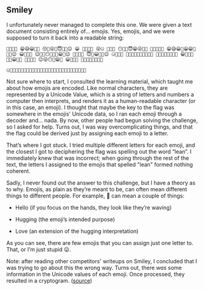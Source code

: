## Smiley
I unfortunately never managed to complete this one. We were given a text document consisting entirely of... emojis. Yes, emojis, and we were supposed to turn it back into a readable string:

    🤣😅😇😉 😁😅😀🥰🤣 😚🥰😜🤗😇🤑🤫😉 😀 🫡😇😉🤣 😜🤐 🤣😅🤫 😶😮‍💨😇😁😜🤑🤫 🤫🤥😜🤤😇 😁😅😀🥰😀😁🤣🤫🥰😉 😀😮‍💨🤑 😉🤫🤕😶🤫😮‍💨😁🤫😉 🤮😇🤣😅 😇🤥😀🥶🤫😉 🤐🥰😜🤥 🤑😇🤐🤐🤫🥰🤫😮‍💨🤣 🤗🤫😮‍💨🤑😜🥰😉 😁🫡🤑🥰 😮‍💨😀🤥🤫 🤑😀🤣🤫 😉😜😶🥰😁🤫 😀😮‍💨🤑 🤯🤫🥳🤮😜🥰🤑😉
    
    🤐🫡😀🥶🥸😉🤥😇🫡🤫😎🤥😜🥰🤫😎😉🤥😇🫡🤫😎🤠😇🥶🥶🤫🥰🧐

Not sure where to start, I consulted the learning material, which taught me about how emojis are encoded. Like normal characters, they are represented by a Unicode Value, which is a string of letters and numbers a computer then interprets, and renders it as a human-readable character (or in this case, an emoji). I thought that maybe the key to the flag was somewhere in the emojis' Unicode data, so I ran each emoji through a decoder and… nada. By now, other people had begun solving the challenge, so I asked for help. Turns out, I was way overcomplicating things, and that the flag could be derived just by assigning each emoji to a letter. 

That’s where I got stuck. I tried multiple different letters for each emoji, and the closest I got to deciphering the flag was spelling out the word “lean”. I immediately knew that was incorrect; when going through the rest of the text, the letters I assigned to the emojis that spelled "lean" formed nothing coherent.

 Sadly, I never found out the answer to this challenge, but I have a theory as to why. Emojis, as plain as they’re meant to be, can often mean different things to different people. For example, 🤗 can mean a couple of things:
    

-   Hello (if you focus on the hands, they look like they’re waving)
    
-   Hugging (the emoji’s intended purpose)
    
-   Love (an extension of the hugging interpretation)
    
As you can see, there are few emojis that you can assign just one letter to. That, or I’m just stupid 😛.

Note: after reading other competitors' writeups on Smiley, I concluded that I was trying to go about this the wrong way. Turns out, there _was_ some information in the Unicode values of each emoji. Once processed, they resulted in a cryptogram. ([source](https://thesavageteddy.github.io/posts/writeups-hackabit2023/#smiley-100))
